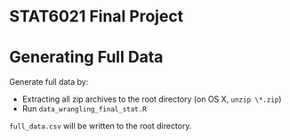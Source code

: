 # STAT6021 Final Project

# Generating Full Data

Generate full data by:

 * Extracting all zip archives to the root directory (on OS X, `unzip \*.zip`)
 * Run `data_wrangling_final_stat.R`

`full_data.csv` will be written to the root directory.
